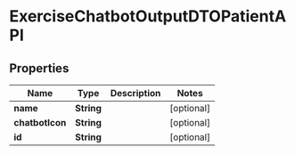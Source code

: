 

# ExerciseChatbotOutputDTOPatientAPI


## Properties

| Name | Type | Description | Notes |
|------------ | ------------- | ------------- | -------------|
|**name** | **String** |  |  [optional] |
|**chatbotIcon** | **String** |  |  [optional] |
|**id** | **String** |  |  [optional] |



